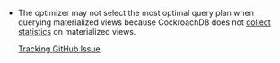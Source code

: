 - The optimizer may not select the most optimal query plan when querying materialized views because CockroachDB does not [collect statistics](cost-based-optimizer.html#table-statistics) on materialized views.

    [Tracking GitHub Issue](https://github.com/cockroachdb/cockroach/issues/78181).
